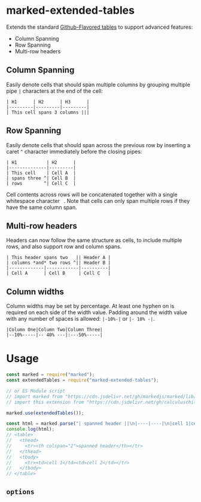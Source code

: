 # marked-extended-tables
Extends the standard [Github-Flavored tables](https://github.github.com/gfm/#tables-extension-) to support advanced features:

  - Column Spanning
  - Row Spanning
  - Multi-row headers

## Column Spanning
Easily denote cells that should span multiple columns by grouping multiple pipe `|` characters at the end of the cell:

```
| H1      | H2      | H3      |
|---------|---------|---------|
| This cell spans 3 columns |||
```

## Row Spanning
Easily denote cells that should span across the previous row by inserting a caret `^` character immediately before the closing pipes:

```
| H1           | H2      |
|--------------|---------|
| This cell    | Cell A  |
| spans three ^| Cell B  |
| rows        ^| Cell C  |
```

Cell contents across rows will be concatenated together with a single whitespace character ` `. Note that cells can only span multiple rows if they have the same column span.

## Multi-row headers
Headers can now follow the same structure as cells, to include multiple rows, and also support row and column spans.

```
| This header spans two   || Header A |
| columns *and* two rows ^|| Header B |
|-------------|------------|----------|
| Cell A      | Cell B     | Cell C   |
```

## Column widths
Column widths may be set by percentage. At least one hyphen on is required on each side of the width value. Padding around the width value with any number of spaces is allowed: `|-10%-|` or `|- 10% -|`.

```
|Column One|Column Two|Column Three|
|--10%-----|-- 40% ---|:---50%-----|
```

# Usage
<!-- Show most examples of how to use this extension -->

```js
const marked = require("marked");
const extendedTables = require("marked-extended-tables");

// or ES Module script
// import marked from "https://cdn.jsdelivr.net/gh/markedjs/marked/lib/marked.esm.js";
// import this extension from "https://cdn.jsdelivr.net/gh/calculuschild/marked-extended-tables/lib/index.mjs";

marked.use(extendedTables());

const html = marked.parse("| spanned header ||\n|----|----|\n|cell 1|cell 2|");
console.log(html);
// <table>
//   <thead>
//     <tr><th colspan="2">spanned header</th></tr>
//   </thead>
//   <tbody>
//     <tr><td>cell 1</td><td>cell 2</td></tr>
//   </tbody>
// </table>
```

## `options`

<!-- If there are no options you can delete this section -->
